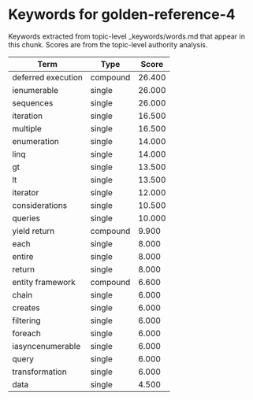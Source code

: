# Keywords for golden-reference-4

Keywords extracted from topic-level _keywords/words.md that appear in this chunk.
Scores are from the topic-level authority analysis.

| Term | Type | Score |
|------|------|-------|
| deferred execution | compound | 26.400 |
| ienumerable | single | 26.000 |
| sequences | single | 26.000 |
| iteration | single | 16.500 |
| multiple | single | 16.500 |
| enumeration | single | 14.000 |
| linq | single | 14.000 |
| gt | single | 13.500 |
| lt | single | 13.500 |
| iterator | single | 12.000 |
| considerations | single | 10.500 |
| queries | single | 10.000 |
| yield return | compound | 9.900 |
| each | single | 8.000 |
| entire | single | 8.000 |
| return | single | 8.000 |
| entity framework | compound | 6.600 |
| chain | single | 6.000 |
| creates | single | 6.000 |
| filtering | single | 6.000 |
| foreach | single | 6.000 |
| iasyncenumerable | single | 6.000 |
| query | single | 6.000 |
| transformation | single | 6.000 |
| data | single | 4.500 |

